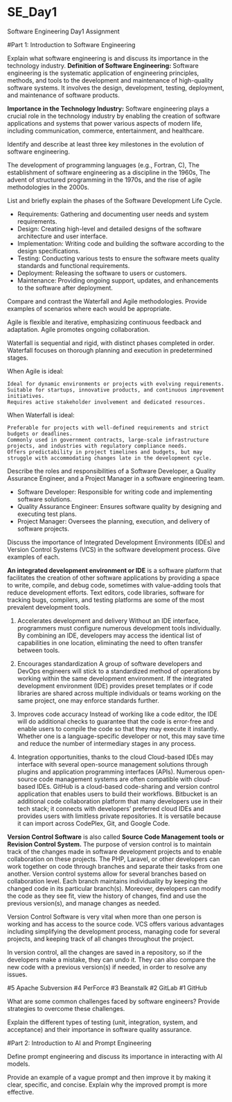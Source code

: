 # SE_Day1
Software Engineering Day1 Assignment

#Part 1: Introduction to Software Engineering

Explain what software engineering is and discuss its importance in the technology industry.
**Definition of Software Engineering:** Software engineering is the systematic application
of engineering principles, methods, and tools to the development and maintenance of
high-quality software systems. It involves the design, development, testing,
deployment, and maintenance of software products.

**Importance in the Technology Industry:** Software engineering plays a crucial role in
the technology industry by enabling the creation of software applications and systems
that power various aspects of modern life, including communication, commerce,
entertainment, and healthcare.


Identify and describe at least three key milestones in the evolution of software engineering.

The development of programming languages (e.g., Fortran, C), 
The establishment of software engineering as a discipline in the 1960s, 
The advent of structured programming in the 1970s, and the rise of agile methodologies in the 2000s.


List and briefly explain the phases of the Software Development Life Cycle.

  - Requirements: Gathering and documenting user needs and system requirements.
  - Design: Creating high-level and detailed designs of the software architecture and user interface.
  - Implementation: Writing code and building the software according to the design specifications.
  - Testing: Conducting various tests to ensure the software meets quality standards and functional requirements.
  - Deployment: Releasing the software to users or customers.
  - Maintenance: Providing ongoing support, updates, and enhancements to the software after deployment.


Compare and contrast the Waterfall and Agile methodologies. Provide examples of scenarios where each would be appropriate.

Agile is flexible and iterative, emphasizing continuous feedback and adaptation. 
Agile promotes ongoing collaboration.

Waterfall is sequential and rigid, with distinct phases completed in order.
Waterfall focuses on thorough planning and execution in predetermined stages.

When Agile is ideal:

    Ideal for dynamic environments or projects with evolving requirements.
    Suitable for startups, innovative products, and continuous improvement initiatives.
    Requires active stakeholder involvement and dedicated resources.

When Waterfall is ideal:

    Preferable for projects with well-defined requirements and strict budgets or deadlines.
    Commonly used in government contracts, large-scale infrastructure projects, and industries with regulatory compliance needs.
    Offers predictability in project timelines and budgets, but may struggle with accommodating changes late in the development cycle.


Describe the roles and responsibilities of a Software Developer, a Quality Assurance Engineer, and a Project Manager in a software engineering team.
- Software Developer: Responsible for writing code and implementing software solutions.
- Quality Assurance Engineer: Ensures software quality by designing and executing test
plans.
- Project Manager: Oversees the planning, execution, and delivery of software projects.

Discuss the importance of Integrated Development Environments (IDEs) and Version Control Systems (VCS) in the software development process. Give examples of each.

**An integrated development environment or IDE** is a software platform that facilitates the creation of other software applications by providing a space to write, compile, and debug code, sometimes with value-adding tools that reduce development efforts. Text editors, code libraries, software for tracking bugs, compilers, and testing platforms are some of the most prevalent development tools. 

1. Accelerates development and delivery
Without an IDE interface, programmers must configure numerous development tools individually. By combining an IDE, developers may access the identical list of capabilities in one location, eliminating the need to often transfer between tools. 

2. Encourages standardization
A group of software developers and DevOps engineers will stick to a standardized method of operations by working within the same development environment. If the integrated development environment (IDE) provides preset templates or if code libraries are shared across multiple individuals or teams working on the same project, one may enforce standards further.

3. Improves code accuracy
Instead of working like a code editor, the IDE will do additional checks to guarantee that the code is error-free and enable users to compile the code so that they may execute it instantly. Whether one is a language-specific developer or not, this may save time and reduce the number of intermediary stages in any process.

4. Integration opportunities, thanks to the cloud
Cloud-based IDEs may interface with several open-source management solutions through plugins and application programming interfaces (APIs). Numerous open-source code management systems are often compatible with cloud-based IDEs. GitHub is a cloud-based code-sharing and version control application that enables users to build their workflows. Bitbucket is an additional code collaboration platform that many developers use in their tech stack; it connects with developers’ preferred cloud IDEs and provides users with limitless private repositories. It is versatile because it can import across CodePlex, Git, and Google Code.


**Version Control Software** is also called **Source Code Management tools or Revision Control System.** The purpose of version control is to maintain track of the changes made in software development projects and to enable collaboration on these projects. The PHP, Laravel, or other developers can work together on code through branches and separate their tasks from one another.
Version control systems allow for several branches based on collaboration level. Each branch maintains individuality by keeping the changed code in its particular branch(s).
Moreover, developers can modify the code as they see fit, view the history of changes, find and use the previous version(s), and manage changes as needed.

Version Control Software is very vital when more than one person is working and has access to the source code. VCS offers various advantages including simplifying the development process, managing code for several projects, and keeping track of all changes throughout the project.

In version control, all the changes are saved in a repository, so if the developers make a mistake, they can undo it. They can also compare the new code with a previous version(s) if needed, in order to resolve any issues.

#5 Apache Subversion
#4 PerForce
#3 Beanstalk
#2 GitLab
#1 GitHub


What are some common challenges faced by software engineers? Provide strategies to overcome these challenges.


Explain the different types of testing (unit, integration, system, and acceptance) and their importance in software quality assurance.


#Part 2: Introduction to AI and Prompt Engineering


Define prompt engineering and discuss its importance in interacting with AI models.


Provide an example of a vague prompt and then improve it by making it clear, specific, and concise. Explain why the improved prompt is more effective.
